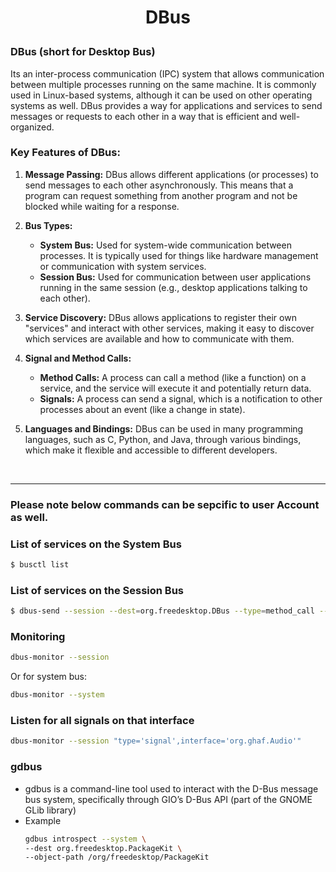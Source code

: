 <h1 style="text-align:center;"> DBus</p>

### DBus (short for Desktop Bus)

Its an inter-process communication (IPC) system that allows communication between multiple processes running on the same machine. It is commonly used in Linux-based systems, although it can be used on other operating systems as well. DBus provides a way for applications and services to send messages or requests to each other in a way that is efficient and well-organized.

### Key Features of DBus:

1. **Message Passing:** DBus allows different applications (or processes) to send messages to each other asynchronously. This means that a program can request something from another program and not be blocked while waiting for a response.

2. **Bus Types:**
   - **System Bus:** Used for system-wide communication between processes. It is typically used for things like hardware management or communication with system services.
   - **Session Bus:** Used for communication between user applications running in the same session (e.g., desktop applications talking to each other).

3. **Service Discovery:** DBus allows applications to register their own "services" and interact with other services, making it easy to discover which services are available and how to communicate with them.

4. **Signal and Method Calls:**
   - **Method Calls:** A process can call a method (like a function) on a service, and the service will execute it and potentially return data.
   - **Signals:** A process can send a signal, which is a notification to other processes about an event (like a change in state).

5. **Languages and Bindings:** DBus can be used in many programming languages, such as C, Python, and Java, through various bindings, which make it flexible and accessible to different developers.

<br>

---

### Please note below commands can be sepcific to user Account as well.

### List of services on the System Bus

```bash
$ busctl list
```

### List of services on the Session Bus

```bash
$ dbus-send --session --dest=org.freedesktop.DBus --type=method_call --print-reply   /org/freedesktop/DBus org.freedesktop.DBus.ListNames
```

### Monitoring

```bash
dbus-monitor --session
```

Or for system bus:

```bash
dbus-monitor --system
```

### Listen for all signals on that interface

```bash
dbus-monitor --session "type='signal',interface='org.ghaf.Audio'"
```

### gdbus

- gdbus is a command-line tool used to interact with the D-Bus message bus system, specifically through GIO’s D-Bus API (part of the GNOME GLib library)
- Example
  ```bash
  gdbus introspect --system \
  --dest org.freedesktop.PackageKit \
  --object-path /org/freedesktop/PackageKit
  ```
